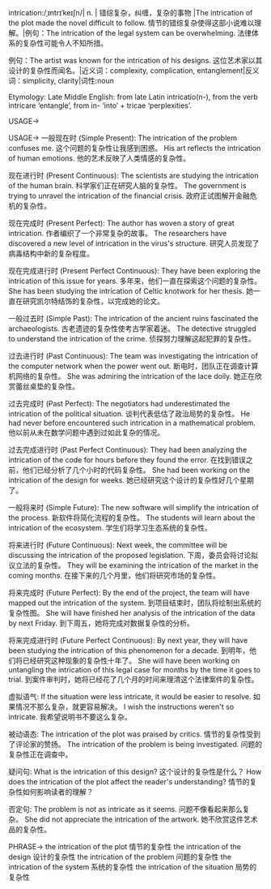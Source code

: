 intrication:/ˌɪntrɪˈkeɪʃn/| n. | 错综复杂，纠缠，复杂的事物 |The intrication of the plot made the novel difficult to follow. 情节的错综复杂使得这部小说难以理解。|例句：The intrication of the legal system can be overwhelming.  法律体系的复杂性可能令人不知所措。

例句：The artist was known for the intrication of his designs. 这位艺术家以其设计的复杂性而闻名。|近义词：complexity, complication, entanglement|反义词：simplicity, clarity|词性:noun

Etymology: Late Middle English: from late Latin intricatio(n-), from the verb intricare ‘entangle’, from in- ‘into’ + tricae ‘perplexities’.

USAGE->

USAGE->
一般现在时 (Simple Present):
The intrication of the problem confuses me.  这个问题的复杂性让我感到困惑。
His art reflects the intrication of human emotions. 他的艺术反映了人类情感的复杂性。


现在进行时 (Present Continuous):
The scientists are studying the intrication of the human brain. 科学家们正在研究人脑的复杂性。
The government is trying to unravel the intrication of the financial crisis. 政府正试图解开金融危机的复杂性。


现在完成时 (Present Perfect):
The author has woven a story of great intrication. 作者编织了一个非常复杂的故事。
The researchers have discovered a new level of intrication in the virus's structure. 研究人员发现了病毒结构中新的复杂程度。


现在完成进行时 (Present Perfect Continuous):
They have been exploring the intrication of this issue for years. 多年来，他们一直在探索这个问题的复杂性。
She has been studying the intrication of Celtic knotwork for her thesis. 她一直在研究凯尔特结饰的复杂性，以完成她的论文。


一般过去时 (Simple Past):
The intrication of the ancient ruins fascinated the archaeologists. 古老遗迹的复杂性使考古学家着迷。
The detective struggled to understand the intrication of the crime.  侦探努力理解这起犯罪的复杂性。


过去进行时 (Past Continuous):
The team was investigating the intrication of the computer network when the power went out.  断电时，团队正在调查计算机网络的复杂性。
She was admiring the intrication of the lace doily. 她正在欣赏蕾丝桌垫的复杂性。


过去完成时 (Past Perfect):
The negotiators had underestimated the intrication of the political situation.  谈判代表低估了政治局势的复杂性。
He had never before encountered such intrication in a mathematical problem. 他以前从未在数学问题中遇到过如此复杂的情况。


过去完成进行时 (Past Perfect Continuous):
They had been analyzing the intrication of the code for hours before they found the error.  在找到错误之前，他们已经分析了几个小时的代码复杂性。
She had been working on the intrication of the design for weeks.  她已经研究这个设计的复杂性好几个星期了。


一般将来时 (Simple Future):
The new software will simplify the intrication of the process.  新软件将简化流程的复杂性。
The students will learn about the intrication of the ecosystem.  学生们将学习生态系统的复杂性。


将来进行时 (Future Continuous):
Next week, the committee will be discussing the intrication of the proposed legislation.  下周，委员会将讨论拟议立法的复杂性。
They will be examining the intrication of the market in the coming months.  在接下来的几个月里，他们将研究市场的复杂性。


将来完成时 (Future Perfect):
By the end of the project, the team will have mapped out the intrication of the system.  到项目结束时，团队将绘制出系统的复杂性图。
She will have finished her analysis of the intrication of the data by next Friday.  到下周五，她将完成对数据复杂性的分析。


将来完成进行时 (Future Perfect Continuous):
By next year, they will have been studying the intrication of this phenomenon for a decade.  到明年，他们将已经研究这种现象的复杂性十年了。
She will have been working on untangling the intrication of this legal case for months by the time it goes to trial.  到案件审判时，她将已经花了几个月的时间来理清这个法律案件的复杂性。


虚拟语气:
If the situation were less intricate, it would be easier to resolve. 如果情况不那么复杂，就更容易解决。
I wish the instructions weren't so intricate. 我希望说明书不要这么复杂。


被动语态:
The intrication of the plot was praised by critics.  情节的复杂性受到了评论家的赞扬。
The intrication of the problem is being investigated.  问题的复杂性正在调查中。


疑问句:
What is the intrication of this design? 这个设计的复杂性是什么？
How does the intrication of the plot affect the reader's understanding? 情节的复杂性如何影响读者的理解？


否定句:
The problem is not as intricate as it seems.  问题不像看起来那么复杂。
She did not appreciate the intrication of the artwork. 她不欣赏这件艺术品的复杂性。


PHRASE->
the intrication of the plot 情节的复杂性
the intrication of the design 设计的复杂性
the intrication of the problem 问题的复杂性
the intrication of the system 系统的复杂性
the intrication of the situation 局势的复杂性
